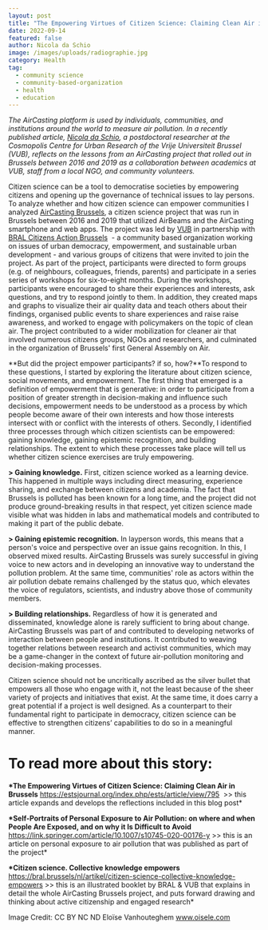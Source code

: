 ```yaml
---
layout: post
title: "The Empowering Virtues of Citizen Science: Claiming Clean Air in Brussels"
date: 2022-09-14
featured: false
author: Nicola da Schio
image: /images/uploads/radiographie.jpg
category: Health
tag:
  - community science
  - community-based-organization
  - health
  - education
---
```


_The AirCasting platform is used by individuals, communities, and institutions around the world to measure air pollution. In a recently published article, [Nicola da Schio](https://www.cosmopolis.be/people/nicola-da-schio), a postdoctoral researcher at the Cosmopolis Centre for Urban Research of the Vrije Universiteit Brussel (VUB), reflects on the lessons from an AirCasting project that rolled out in Brussels between 2016 and 2019 as a collaboration between academics at VUB, staff from a local NGO, and community volunteers._

Citizen science can be a tool to democratise societies by empowering citizens and opening up the governance of technical issues to lay persons. To analyze whether and how citizen science can empower communities I analyzed [AirCasting Brussels](https://www.cosmopolis.be/research/aircastingbxl), a citizen science project that was run in Brussels between 2016 and 2019 that utilized AirBeams and the AirCasting smartphone and web apps. The project was led by [VUB](https://www.vub.be/) in partnership with [BRAL Citizens Action Brussels](https://bral.brussels/)  - a community based organization working on issues of urban democracy, empowerment, and sustainable urban development - and various groups of citizens that were invited to join the project. As part of the project, participants were directed to form groups (e.g. of neighbours, colleagues, friends, parents) and participate in a series series of workshops for six-to-eight months. During the workshops, participants were encouraged to share their experiences and interests, ask questions, and try to respond jointly to them. In addition, they created maps and graphs to visualize their air quality data and teach others about their findings, organised public events to share experiences and raise raise awareness, and worked to engage with policymakers on the topic of clean air. The project contributed to a wider mobilization for cleaner air that involved numerous citizens groups, NGOs and researchers, and culminated in the organization of Brussels' first General Assembly on Air.

**But did the project empower participants? if so, how?**To respond to these questions, I started by exploring the literature about citizen science, social movements, and empowerment. The first thing that emerged is a definition of empowerment that is generative: in order to participate from a position of greater strength in decision-making and influence such decisions, empowerment needs to be understood as a process by which people become aware of their own interests and how those interests intersect with or conflict with the interests of others. Secondly, I identified three processes through which citizen scientists can be empowered: gaining knowledge, gaining epistemic recognition, and building relationships. The extent to which these processes take place will tell us whether citizen science exercises are truly empowering.

**\> Gaining knowledge.** First, citizen science worked as a learning device. This happened in multiple ways including direct measuring, experience sharing, and exchange between citizens and academia. The fact that Brussels is polluted has been known for a long time, and the project did not produce ground-breaking results in that respect, yet citizen science made visible what was hidden in labs and mathematical models and contributed to making it part of the public debate.

**\> Gaining epistemic recognition.** In layperson words, this means that a person's voice and perspective over an issue gains recognition. In this, I observed mixed results. AirCasting Brussels was surely successful in giving voice to new actors and in developing an innovative way to understand the pollution problem. At the same time, communities' role as actors within the air pollution debate remains challenged by the status quo, which elevates the voice of regulators, scientists, and industry above those of community members.

**\> Building relationships.** Regardless of how it is generated and disseminated, knowledge alone is rarely sufficient to bring about change. AirCasting Brussels was part of and contributed to developing networks of interaction between people and institutions. It contributed to weaving together relations between research and activist communities, which may be a game-changer in the context of future air-pollution monitoring and decision-making processes.

Citizen science should not be uncritically ascribed as the silver bullet that empowers all those who engage with it, not the least because of the sheer variety of projects and initiatives that exist. At the same time, it does carry a great potential if a project is well designed. As a counterpart to their fundamental right to participate in democracy, citizen science can be effective to strengthen citizens’ capabilities to do so in a meaningful manner.

# To read more about this story:

**\*The Empowering Virtues of Citizen Science: Claiming Clean Air in Brussels** <https://estsjournal.org/index.php/ests/article/view/795>  >> this article expands and develops the reflections included in this blog post\*

**\*Self-Portraits of Personal Exposure to Air Pollution: on where and when People Are Exposed, and on why it Is Difficult to Avoid** <https://link.springer.com/article/10.1007/s10745-020-00176-y> >> this is an article on personal exposure to air pollution that was published as part of the project\*

**\*Citizen science. Collective knowledge empowers** <https://bral.brussels/nl/artikel/citizen-science-collective-knowledge-empowers> >> this is an illustrated booklet by BRAL & VUB that explains in detail the whole AirCasting Brussels project, and puts forward drawing and thinking about active citizenship and engaged research\*

Image Credit: CC BY NC ND Eloïse Vanhouteghem www.oisele.com
